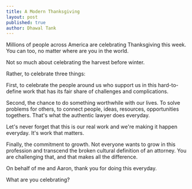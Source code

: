 ```yaml
---
title: A Modern Thanksgiving
layout: post
published: true
author: Dhawal Tank
---
```


Millions of people across America are celebrating Thanksgiving this week. You can too, no matter where are you in the world.

Not so much about celebrating the harvest before winter.

Rather, to celebrate three things:

First, to celebrate the people around us who support us in this hard-to-define work that has its fair share of challenges and complications.

Second, the chance to do something worthwhile with our lives. To solve problems for others, to connect people, ideas, resources, opportunities togethers. That's what the authentic lawyer does everyday. 

Let's never forget that this is our real work and we're making it happen everyday. It's work that matters.

Finally, the commitment to growth. Not everyone wants to grow in this profession and transcend the broken cultural definition of an attorney. You are challenging that, and that makes all the difference.

On behalf of me and Aaron, thank you for doing this everyday.

What are you celebrating?